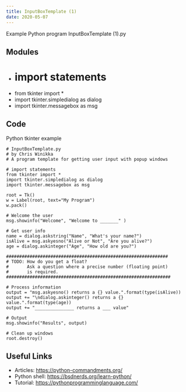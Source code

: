```yaml
---
title: InputBoxTemplate (1)
date: 2020-05-07
---
```

Example Python program InputBoxTemplate (1).py

## Modules

* # import statements
* from tkinter import *
* import tkinter.simpledialog as dialog
* import tkinter.messagebox as msg

## Code

Python tkinter example

    # InputBoxTemplate.py
    # by Chris Winikka
    # A program template for getting user input with popup windows
    
    # import statements
    from tkinter import *
    import tkinter.simpledialog as dialog
    import tkinter.messagebox as msg
    
    root = Tk()
    w = Label(root, text="My Program")
    w.pack()
    
    # Welcome the user
    msg.showinfo("Welcome", "Welcome to _______" )
    
    # Get user info
    name = dialog.askstring("Name", "What's your name?")
    isAlive = msg.askyesno("Alive or Not", "Are you alive?")
    age = dialog.askinteger("Age", "How old are you?")
    
    ##############################################################
    # TODO: How do you get a float?
    #       Ask a question where a precise number (floating point)
    #       is required.
    ###############################################################
    
    # Process information
    output = "msg.askyesno() returns a {} value.".format(type(isAlive))
    output += "\ndialog.askinteger() returns a {} value.".format(type(age))
    output += "_______________ returns a ___ value"
    
    # Output
    msg.showinfo("Results", output)
    
    # Clean up windows
    root.destroy()
    

## Useful Links

- Articles: https://python-commandments.org/
- Python shell: https://bsdnerds.org/learn-python/
- Tutorial: https://pythonprogramminglanguage.com/
